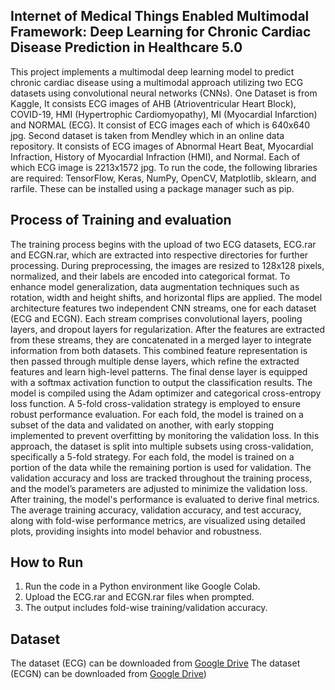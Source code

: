 ## Internet of Medical Things Enabled Multimodal Framework: Deep Learning for Chronic Cardiac Disease Prediction in Healthcare 5.0
This project implements a multimodal deep learning model to predict chronic cardiac disease using a multimodal approach utilizing two ECG datasets using convolutional neural networks (CNNs). 
One Dataset is from Kaggle, It consists ECG images of AHB (Atrioventricular Heart Block), COVID-19, HMI (Hypertrophic Cardiomyopathy), MI (Myocardial Infarction) and NORMAL (ECG). It consist of ECG images each of which is 640x640 jpg. Second dataset is taken from Mendley which in an online data repository. It consists of ECG images of Abnormal Heart Beat, Myocardial Infraction, History of Myocardial Infraction (HMI), and Normal. Each of which ECG image is 2213x1572 jpg.
To run the code, the following libraries are required: TensorFlow, Keras, NumPy, OpenCV, Matplotlib, sklearn, and rarfile. These can be installed using a package manager such as pip.
## Process of Training and evaluation
The training process begins with the upload of two ECG datasets, ECG.rar and ECGN.rar, which are extracted into respective directories for further processing. During preprocessing, the images are resized to 128x128 pixels, normalized, and their labels are encoded into categorical format. To enhance model generalization, data augmentation techniques such as rotation, width and height shifts, and horizontal flips are applied. The model architecture features two independent CNN streams, one for each dataset (ECG and ECGN). Each stream comprises convolutional layers, pooling layers, and dropout layers for regularization. After the features are extracted from these streams, they are concatenated in a merged layer to integrate information from both datasets. This combined feature representation is then passed through multiple dense layers, which refine the extracted features and learn high-level patterns. The final dense layer is equipped with a softmax activation function to output the classification results. The model is compiled using the Adam optimizer and categorical cross-entropy loss function. 
A 5-fold cross-validation strategy is employed to ensure robust performance evaluation. For each fold, the model is trained on a subset of the data and validated on another, with early stopping implemented to prevent overfitting by monitoring the validation loss. In this approach, the dataset is split into multiple subsets using cross-validation, specifically a 5-fold strategy. For each fold, the model is trained on a portion of the data while the remaining portion is used for validation. The validation accuracy and loss are tracked throughout the training process, and the model’s parameters are adjusted to minimize the validation loss.  After training, the model's performance is evaluated to derive final metrics. The average training accuracy, validation accuracy, and test accuracy, along with fold-wise performance metrics, are visualized using detailed plots, providing insights into model behavior and robustness.
## How to Run
1.	Run the code in a Python environment like Google Colab.
2.	Upload the ECG.rar and ECGN.rar files when prompted.
3.	The output includes fold-wise training/validation accuracy.

## Dataset
The dataset (ECG) can be downloaded from [Google Drive](https://drive.google.com/file/d/1O9XmNuA3larR6leXRWuhAWku_txy0W13/view?usp=sharing)
The dataset (ECGN) can be downloaded from [Google Drive](https://drive.google.com/file/d/1askWgdTP9Ed_Kd-fYBX_QvOxy6Hvlt5C/view?usp=sharing))
